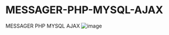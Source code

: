 # MESSAGER-PHP-MYSQL-AJAX
MESSAGER PHP MYSQL AJAX
![image](https://github.com/al1cappuccino/MESSAGER-PHP-MYSQL-AJAX/assets/119801957/832334d9-75a4-4b1e-9a50-544208fcd33c)
